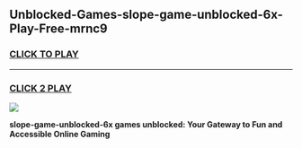 
## Unblocked-Games-slope-game-unblocked-6x-Play-Free-mrnc9
<h3>
<a href="https://premium76.site?title=slope-game-unblocked-6x&ref=23A">CLICK TO PLAY</a></h3>
<hr>

<h3>
<a href="https://premium76.site?title=slope-game-unblocked-6x&ref=23A">CLICK 2 PLAY</a>
  
</h3>

<a href="https://premium76.site?title=slope-game-unblocked-6x&ref=23A"><img src="https://clearcache.store/games.png"></a>


**slope-game-unblocked-6x games unblocked: Your Gateway to Fun and Accessible Online Gaming**
